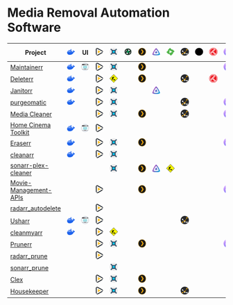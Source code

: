 # Media Removal Automation Software
| Project                                                                 	 | <img src=assets/docker.svg width="84"> 	 | UI                                     	 | <img src=assets/radarr.svg width="84"> 	 | <img src=assets/sonarr.svg width="84">       	 | <img src=assets/lidarr.svg width="84"> 	 | <img src=assets/plex.svg width="84">  	 | <img src=assets/jellyfin.svg width="84"> 	 | <img src=assets/emby.svg width="84">         	 | <img src=assets/tautulli.svg width="84"> 	 | <img src=assets/jellystat.svg width="84"> 	 | <img src=assets/trakt.svg width="84"> 	 | <img src=assets/overseerr.svg width="84"> 	 | <img src=assets/jellyseerr.svg width="84"> 	 | &nbsp;&nbsp;&nbsp;&nbsp;&nbsp; | <img src=assets/rutorrent.svg width="84"> 	 | <img src=assets/qbittorrent.svg width="84">  	 | <img src=assets/transmission.svg width="84"> 	 | Role                                                                 	  | Saltbox Compose 	 | 🏳 	 |
|---------------------------------------------------------------------------|------------------------------------------|------------------------------------------|------------------------------------------|------------------------------------------------|------------------------------------------|-----------------------------------------|--------------------------------------------|------------------------------------------------|--------------------------------------------|---------------------------------------------|-----------------------------------------|---------------------------------------------|----------------------------------------------|---|---------------------------------------------|------------------------------------------------|------------------------------------------------|-------------------------------------------------------------------------|-------------------|------|
| [Maintainerr](https://github.com/jorenn92/Maintainerr)                  	 | <img src=assets/docker.svg width="84"> 	 | <img src=assets/web-ui.svg width="84"> 	 | <img src=assets/radarr.svg width="84"> 	 | <img src=assets/sonarr.svg width="84">       	 | &nbsp;&nbsp;&nbsp;&nbsp;&nbsp; | <img src=assets/plex.svg width="84">  	 | &nbsp;&nbsp;&nbsp;&nbsp;&nbsp; | 	                                              | &nbsp;&nbsp;&nbsp;&nbsp;&nbsp; | 	                                           | &nbsp;&nbsp;&nbsp;&nbsp;&nbsp; | <img src=assets/overseerr.svg width="84"> 	 | &nbsp;&nbsp;&nbsp;&nbsp;&nbsp; | 	 | &nbsp;&nbsp;&nbsp;&nbsp;&nbsp; | 	                                              | &nbsp;&nbsp;&nbsp;&nbsp;&nbsp; | [🔗](https://github.com/saltyorg/Sandpit/tree/main/roles/maintainerr) 	 | &nbsp;&nbsp;&nbsp;&nbsp;&nbsp; | 	    |
| [Deleterr](https://github.com/rfsbraz/deleterr)                         	 | <img src=assets/docker.svg width="84"> 	 | &nbsp;&nbsp;&nbsp;&nbsp;&nbsp; | <img src=assets/radarr.svg width="84"> 	 | <img src=assets/construction.svg width="84"> 	 | &nbsp;&nbsp;&nbsp;&nbsp;&nbsp; | <img src=assets/plex.svg width="84">  	 | &nbsp;&nbsp;&nbsp;&nbsp;&nbsp; | 	                                              | <img src=assets/tautulli.svg width="84"> 	 | &nbsp;&nbsp;&nbsp;&nbsp;&nbsp; | <img src=assets/trakt.svg width="84"> 	 | &nbsp;&nbsp;&nbsp;&nbsp;&nbsp; | 	                                            | &nbsp;&nbsp;&nbsp;&nbsp;&nbsp; | 	                                           | &nbsp;&nbsp;&nbsp;&nbsp;&nbsp; | 	                                              | &nbsp;&nbsp;&nbsp;&nbsp;&nbsp; | 	                 | 🆕 	 |
| [Janitorr](https://github.com/Schaka/janitorr)                          	 | <img src=assets/docker.svg width="84"> 	 | &nbsp;&nbsp;&nbsp;&nbsp;&nbsp; | <img src=assets/radarr.svg width="84"> 	 | <img src=assets/sonarr.svg width="84">       	 | &nbsp;&nbsp;&nbsp;&nbsp;&nbsp; | 	                                       | <img src=assets/jellyfin.svg width="84"> 	 | &nbsp;&nbsp;&nbsp;&nbsp;&nbsp; | 	                                          | &nbsp;&nbsp;&nbsp;&nbsp;&nbsp; | 	                                       | &nbsp;&nbsp;&nbsp;&nbsp;&nbsp; | <img src=assets/jellyseerr.svg width="84"> 	 | &nbsp;&nbsp;&nbsp;&nbsp;&nbsp; | 	                                           | <img src=assets/construction.svg width="84"> 	 | <img src=assets/construction.svg width="84"> 	 | &nbsp;&nbsp;&nbsp;&nbsp;&nbsp; | 	                 | 🆕 	 |
| [purgeomatic](https://github.com/ASK-ME-ABOUT-LOOM/purgeomatic)         	 | <img src=assets/docker.svg width="84"> 	 | &nbsp;&nbsp;&nbsp;&nbsp;&nbsp; | <img src=assets/radarr.svg width="84"> 	 | <img src=assets/sonarr.svg width="84">       	 | &nbsp;&nbsp;&nbsp;&nbsp;&nbsp; | 	                                       | &nbsp;&nbsp;&nbsp;&nbsp;&nbsp; | 	                                              | <img src=assets/tautulli.svg width="84"> 	 | &nbsp;&nbsp;&nbsp;&nbsp;&nbsp; | 	                                       | <img src=assets/overseerr.svg width="84"> 	 | &nbsp;&nbsp;&nbsp;&nbsp;&nbsp; | 	 | &nbsp;&nbsp;&nbsp;&nbsp;&nbsp; | 	                                              | &nbsp;&nbsp;&nbsp;&nbsp;&nbsp; | 	                                                                       | &nbsp;&nbsp;&nbsp;&nbsp;&nbsp; | 🆕 	 |
| [Media Cleaner](https://github.com/Supergamer1337/media-cleaner)        	 | &nbsp;&nbsp;&nbsp;&nbsp;&nbsp; | 	                                        | <img src=assets/radarr.svg width="84"> 	 | <img src=assets/sonarr.svg width="84">       	 | &nbsp;&nbsp;&nbsp;&nbsp;&nbsp; | <img src=assets/plex.svg width="84">  	 | &nbsp;&nbsp;&nbsp;&nbsp;&nbsp; | 	                                              | <img src=assets/tautulli.svg width="84"> 	 | &nbsp;&nbsp;&nbsp;&nbsp;&nbsp; | 	                                       | <img src=assets/overseerr.svg width="84"> 	 | &nbsp;&nbsp;&nbsp;&nbsp;&nbsp; | 	 | &nbsp;&nbsp;&nbsp;&nbsp;&nbsp; | 	                                              | &nbsp;&nbsp;&nbsp;&nbsp;&nbsp; | 	                                                                       | &nbsp;&nbsp;&nbsp;&nbsp;&nbsp; | 	    |
| [Home Cinema Toolkit](https://github.com/luluhoc/home-cinema-toolkit)   	 | <img src=assets/docker.svg width="84"> 	 | <img src=assets/web-ui.svg width="84"> 	 | <img src=assets/radarr.svg width="84"> 	 | &nbsp;&nbsp;&nbsp;&nbsp;&nbsp; | 	                                        | &nbsp;&nbsp;&nbsp;&nbsp;&nbsp; | 	                                          | &nbsp;&nbsp;&nbsp;&nbsp;&nbsp; | 	                                          | &nbsp;&nbsp;&nbsp;&nbsp;&nbsp; | 	                                       | &nbsp;&nbsp;&nbsp;&nbsp;&nbsp; | 	                                            | &nbsp;&nbsp;&nbsp;&nbsp;&nbsp; | 	                                           | &nbsp;&nbsp;&nbsp;&nbsp;&nbsp; | 	                                              | &nbsp;&nbsp;&nbsp;&nbsp;&nbsp; | 	                 | 🗃 	 |
| [Eraserr](https://github.com/everettsouthwick/Eraserr)                  	 | <img src=assets/docker.svg width="84"> 	 | &nbsp;&nbsp;&nbsp;&nbsp;&nbsp; | <img src=assets/radarr.svg width="84"> 	 | <img src=assets/sonarr.svg width="84">       	 | &nbsp;&nbsp;&nbsp;&nbsp;&nbsp; | <img src=assets/plex.svg width="84">  	 | &nbsp;&nbsp;&nbsp;&nbsp;&nbsp; | 	                                              | &nbsp;&nbsp;&nbsp;&nbsp;&nbsp; | 	                                           | &nbsp;&nbsp;&nbsp;&nbsp;&nbsp; | <img src=assets/overseerr.svg width="84"> 	 | &nbsp;&nbsp;&nbsp;&nbsp;&nbsp; | 	 | &nbsp;&nbsp;&nbsp;&nbsp;&nbsp; | 	                                              | &nbsp;&nbsp;&nbsp;&nbsp;&nbsp; | 	                                                                       | &nbsp;&nbsp;&nbsp;&nbsp;&nbsp; | 🆕 	 |
| [cleanarr](https://github.com/hrenard/cleanarr)                         	 | <img src=assets/docker.svg width="84"> 	 | &nbsp;&nbsp;&nbsp;&nbsp;&nbsp; | <img src=assets/radarr.svg width="84"> 	 | <img src=assets/sonarr.svg width="84">       	 | &nbsp;&nbsp;&nbsp;&nbsp;&nbsp; | 	                                       | &nbsp;&nbsp;&nbsp;&nbsp;&nbsp; | 	                                              | &nbsp;&nbsp;&nbsp;&nbsp;&nbsp; | 	                                           | &nbsp;&nbsp;&nbsp;&nbsp;&nbsp; | 	                                           | &nbsp;&nbsp;&nbsp;&nbsp;&nbsp; | 	 | &nbsp;&nbsp;&nbsp;&nbsp;&nbsp; | 	                                              | &nbsp;&nbsp;&nbsp;&nbsp;&nbsp; | 	                                                                       | &nbsp;&nbsp;&nbsp;&nbsp;&nbsp; | 	    |
| [sonarr-plex-cleaner](https://github.com/antifuchs/sonarr-plex-cleaner) 	 | &nbsp;&nbsp;&nbsp;&nbsp;&nbsp; | 	                                        | &nbsp;&nbsp;&nbsp;&nbsp;&nbsp; | <img src=assets/sonarr.svg width="84">       	 | &nbsp;&nbsp;&nbsp;&nbsp;&nbsp; | <img src=assets/plex.svg width="84">  	 | <img src=assets/jellyfin.svg width="84"> 	 | <img src=assets/construction.svg width="84"> 	 | &nbsp;&nbsp;&nbsp;&nbsp;&nbsp; | 	                                           | &nbsp;&nbsp;&nbsp;&nbsp;&nbsp; | 	                                           | &nbsp;&nbsp;&nbsp;&nbsp;&nbsp; | 	 | &nbsp;&nbsp;&nbsp;&nbsp;&nbsp; | 	                                              | &nbsp;&nbsp;&nbsp;&nbsp;&nbsp; | 	                                                                       | &nbsp;&nbsp;&nbsp;&nbsp;&nbsp; | 	    |
| [Movie-Management-APIs](https://github.com/Shadow229/Server-API-Calls)  	 | &nbsp;&nbsp;&nbsp;&nbsp;&nbsp; | 	                                        | <img src=assets/radarr.svg width="84"> 	 | &nbsp;&nbsp;&nbsp;&nbsp;&nbsp; | 	                                        | <img src=assets/plex.svg width="84">  	 | &nbsp;&nbsp;&nbsp;&nbsp;&nbsp; | 	                                              | &nbsp;&nbsp;&nbsp;&nbsp;&nbsp; | 	                                           | &nbsp;&nbsp;&nbsp;&nbsp;&nbsp; | <img src=assets/overseerr.svg width="84"> 	 | &nbsp;&nbsp;&nbsp;&nbsp;&nbsp; | 	 | &nbsp;&nbsp;&nbsp;&nbsp;&nbsp; | 	                                              | &nbsp;&nbsp;&nbsp;&nbsp;&nbsp; | 	                                                                       | &nbsp;&nbsp;&nbsp;&nbsp;&nbsp; | 	    |
| [radarr_autodelete](https://github.com/JCSynthTux/radarr_autodelete)    	 | &nbsp;&nbsp;&nbsp;&nbsp;&nbsp; | 	                                        | <img src=assets/radarr.svg width="84"> 	 | &nbsp;&nbsp;&nbsp;&nbsp;&nbsp; | 	                                        | &nbsp;&nbsp;&nbsp;&nbsp;&nbsp; | 	                                          | &nbsp;&nbsp;&nbsp;&nbsp;&nbsp; | 	                                          | &nbsp;&nbsp;&nbsp;&nbsp;&nbsp; | 	                                       | &nbsp;&nbsp;&nbsp;&nbsp;&nbsp; | 	                                            | &nbsp;&nbsp;&nbsp;&nbsp;&nbsp; | 	                                           | &nbsp;&nbsp;&nbsp;&nbsp;&nbsp; | 	                                              | &nbsp;&nbsp;&nbsp;&nbsp;&nbsp; | 	                 | 🗃 	 |
| [Usharr](https://github.com/nicholasodonnell/usharr)                    	 | <img src=assets/docker.svg width="84"> 	 | <img src=assets/web-ui.svg width="84"> 	 | <img src=assets/radarr.svg width="84"> 	 | &nbsp;&nbsp;&nbsp;&nbsp;&nbsp; | 	                                        | &nbsp;&nbsp;&nbsp;&nbsp;&nbsp; | 	                                          | &nbsp;&nbsp;&nbsp;&nbsp;&nbsp; | <img src=assets/tautulli.svg width="84"> 	 | &nbsp;&nbsp;&nbsp;&nbsp;&nbsp; | 	                                       | &nbsp;&nbsp;&nbsp;&nbsp;&nbsp; | 	                                            | &nbsp;&nbsp;&nbsp;&nbsp;&nbsp; | 	                                           | &nbsp;&nbsp;&nbsp;&nbsp;&nbsp; | 	                                              | &nbsp;&nbsp;&nbsp;&nbsp;&nbsp; | 	                 | 🆕 	 |
| [cleanmyarr](https://github.com/navilg/cleanmyarr)                      	 | <img src=assets/docker.svg width="84"> 	 | &nbsp;&nbsp;&nbsp;&nbsp;&nbsp; | <img src=assets/radarr.svg width="84"> 	 | <img src=assets/construction.svg width="84"> 	 | &nbsp;&nbsp;&nbsp;&nbsp;&nbsp; | 	                                       | &nbsp;&nbsp;&nbsp;&nbsp;&nbsp; | 	                                              | &nbsp;&nbsp;&nbsp;&nbsp;&nbsp; | 	                                           | &nbsp;&nbsp;&nbsp;&nbsp;&nbsp; | 	                                           | &nbsp;&nbsp;&nbsp;&nbsp;&nbsp; | 	 | &nbsp;&nbsp;&nbsp;&nbsp;&nbsp; | 	                                              | &nbsp;&nbsp;&nbsp;&nbsp;&nbsp; | 	                                                                       | &nbsp;&nbsp;&nbsp;&nbsp;&nbsp; | 	    |
| [Prunerr](https://github.com/JakeLunn/prunerr)                          	 | &nbsp;&nbsp;&nbsp;&nbsp;&nbsp; | 	                                        | <img src=assets/radarr.svg width="84"> 	 | <img src=assets/sonarr.svg width="84">       	 | &nbsp;&nbsp;&nbsp;&nbsp;&nbsp; | <img src=assets/plex.svg width="84">  	 | &nbsp;&nbsp;&nbsp;&nbsp;&nbsp; | 	                                              | &nbsp;&nbsp;&nbsp;&nbsp;&nbsp; | 	                                           | &nbsp;&nbsp;&nbsp;&nbsp;&nbsp; | <img src=assets/overseerr.svg width="84"> 	 | &nbsp;&nbsp;&nbsp;&nbsp;&nbsp; | 	 | &nbsp;&nbsp;&nbsp;&nbsp;&nbsp; | 	                                              | &nbsp;&nbsp;&nbsp;&nbsp;&nbsp; | 	                                                                       | &nbsp;&nbsp;&nbsp;&nbsp;&nbsp; | 🆕 	 |
| [radarr_prune](https://github.com/marc0janssen/radarr_prune)            	 | &nbsp;&nbsp;&nbsp;&nbsp;&nbsp; | 	                                        | <img src=assets/radarr.svg width="84"> 	 | &nbsp;&nbsp;&nbsp;&nbsp;&nbsp; | 	                                        | &nbsp;&nbsp;&nbsp;&nbsp;&nbsp; | 	                                          | &nbsp;&nbsp;&nbsp;&nbsp;&nbsp; | 	                                          | &nbsp;&nbsp;&nbsp;&nbsp;&nbsp; | 	                                       | &nbsp;&nbsp;&nbsp;&nbsp;&nbsp; | 	                                            | &nbsp;&nbsp;&nbsp;&nbsp;&nbsp; | 	                                           | &nbsp;&nbsp;&nbsp;&nbsp;&nbsp; | 	                                              | &nbsp;&nbsp;&nbsp;&nbsp;&nbsp; | 	                 | 🆕 	 |
| [sonarr_prune](https://github.com/marc0janssen/sonarr_prune)            	 | &nbsp;&nbsp;&nbsp;&nbsp;&nbsp; | 	                                        | &nbsp;&nbsp;&nbsp;&nbsp;&nbsp; | <img src=assets/sonarr.svg width="84">       	 | &nbsp;&nbsp;&nbsp;&nbsp;&nbsp; | 	                                       | &nbsp;&nbsp;&nbsp;&nbsp;&nbsp; | 	                                              | &nbsp;&nbsp;&nbsp;&nbsp;&nbsp; | 	                                           | &nbsp;&nbsp;&nbsp;&nbsp;&nbsp; | 	                                           | &nbsp;&nbsp;&nbsp;&nbsp;&nbsp; | 	 | &nbsp;&nbsp;&nbsp;&nbsp;&nbsp; | 	                                              | &nbsp;&nbsp;&nbsp;&nbsp;&nbsp; | 	                                                                       | &nbsp;&nbsp;&nbsp;&nbsp;&nbsp; | 🆕 	 |
| [Clex](https://github.com/NCRoxas/clex)                                 	 | &nbsp;&nbsp;&nbsp;&nbsp;&nbsp; | 	                                        | <img src=assets/radarr.svg width="84"> 	 | <img src=assets/sonarr.svg width="84">       	 | &nbsp;&nbsp;&nbsp;&nbsp;&nbsp; | <img src=assets/plex.svg width="84">  	 | &nbsp;&nbsp;&nbsp;&nbsp;&nbsp; | 	                                              | &nbsp;&nbsp;&nbsp;&nbsp;&nbsp; | 	                                           | &nbsp;&nbsp;&nbsp;&nbsp;&nbsp; | 	                                           | &nbsp;&nbsp;&nbsp;&nbsp;&nbsp; | 	 | &nbsp;&nbsp;&nbsp;&nbsp;&nbsp; | 	                                              | &nbsp;&nbsp;&nbsp;&nbsp;&nbsp; | 	                                                                       | &nbsp;&nbsp;&nbsp;&nbsp;&nbsp; | 	    |
| [Housekeeper](https://github.com/mattburchett/Housekeeper)              	 | &nbsp;&nbsp;&nbsp;&nbsp;&nbsp; | 	                                        | <img src=assets/radarr.svg width="84"> 	 | <img src=assets/sonarr.svg width="84">       	 | &nbsp;&nbsp;&nbsp;&nbsp;&nbsp; | <img src=assets/plex.svg width="84">  	 | &nbsp;&nbsp;&nbsp;&nbsp;&nbsp; | 	                                              | <img src=assets/tautulli.svg width="84"> 	 | &nbsp;&nbsp;&nbsp;&nbsp;&nbsp; | 	                                       | &nbsp;&nbsp;&nbsp;&nbsp;&nbsp; | 	                                            | &nbsp;&nbsp;&nbsp;&nbsp;&nbsp; | 	                                           | &nbsp;&nbsp;&nbsp;&nbsp;&nbsp; | 	                                              | &nbsp;&nbsp;&nbsp;&nbsp;&nbsp; | 	                 | &nbsp;&nbsp;&nbsp;&nbsp;&nbsp; |